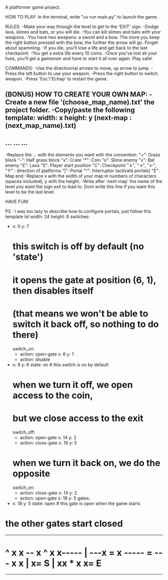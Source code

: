 A platformer game project.

HOW TO PLAY:
In the terminal, write "uv run main.py" to launch the game.

RULES:
-Make your way through the level to get to the 'EXIT' sign.
-Dodge lava, slimes and bats, or you will die.
-You can kill slimes and bats with your weapons.
-You have two weapons: a sword and a bow. The more you keep the right button pressed with the bow, the further the arrow will go. Forget about spamming.
-If you die, you'll lose a life and get back to the last checkpoint.
-You get a extra life every 10 coins.
-Once you've lost all your lives, you'll get a gameover and have to start it all over again. Play safe!

COMMANDS:
-Use the directionnal arrows to move, up arrow to jump.
-Press the left button to use your weapon.
-Press the right button to switch weapon.
-Press 'Esc'/'Echap' to restart the game.


(BONUS) HOW TO CREATE YOUR OWN MAP:
-Create a new file '(choose_map_name).txt' the project folder.
-Copy/paste the following template:
width: x
height: y
(next-map : (next_map_name).txt)
---
...
...
...
---
-Replace the ... with the elements you want with the convention:
    "=":   Grass block
    "-":   Half grass block
    "x":   Crate
    "*":   Coin
    "o":   Slime enemy
    "v":   Bat enemy
    "£":   Lava
    "S":   Player start position
    "C":   Checkpoint
    "↓", "→", "←", "↑" : direction of platforms
    "|":   Portal
    "^":   Interruptor (activate portals)
    "E":   Map end
-Replace x with the width of your map in numbers of characters (spaces included), y with the height.
-Write after 'next-map' the name of the level you want the sign exit to lead to. Dont write this line if you want this level to be the last level.


HAVE FUN!



PS : I was too lazy to describe how to configure portals, just follow this template lol
width: 24
height: 8
switches:
  - x: 0
    y: 7
    # this switch is off by default (no 'state')
    # it opens the gate at position (6, 1), then disables itself
    # (that means we won't be able to switch it back off, so nothing to do there)
    switch_on:
      - action: open-gate
        x: 6
        y: 1
      - action: disable
  - x: 8
    y: 6
    state: on # this switch is on by default
    # when we turn it off, we open access to the coin,
    # but we close access to the exit
    switch_off:
      - action: open-gate
        x: 14
        y: 2
      - action: close-gate
        x: 18
        y: 5
    # when we turn it back on, we do the opposite
    switch_on:
      - action: close-gate
        x: 14
        y: 2
      - action: open-gate
        x: 18
        y: 5
gates:
  - x: 18
    y: 5
    state: open # this gate is open when the game starts
  # the other gates start closed
---
^     x           x
--    x ^         x
      x-----      |
   ---x           =
      x   -----   =
---   x   x   |  x=
 S    |  xx * x  x=  E
========================
---
